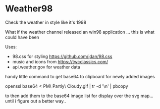# Weather98

Check the weather in style like it's 1998

What if the weather channel released an win98 application ... this is what could have been

Uses:

- 98.css for styling https://github.com/jdan/98.css
- music and icons from https://twcclassics.com/
- api.weather.gov for weather data

handy little command to get base64 to clipboard for newly added images

openssl base64 < PM\ Partly\ Cloudy.gif | tr -d '\n' | pbcopy

to then add them to the base64 image list for display over the svg map... until i figure out a better way..

